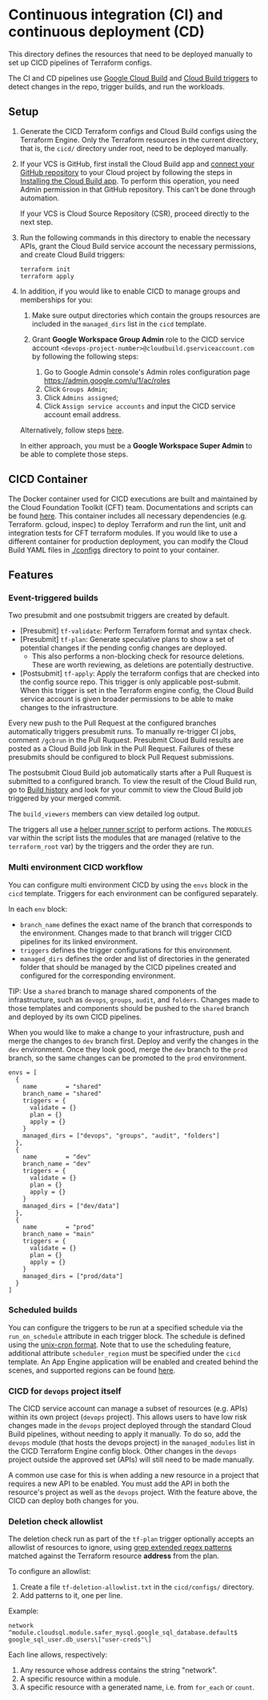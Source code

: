 # Continuous integration (CI) and continuous deployment (CD)

This directory defines the resources that need to be deployed manually to set up
CICD pipelines of Terraform configs.

The CI and CD pipelines use
[Google Cloud Build](https://cloud.google.com/cloud-build) and
[Cloud Build triggers](https://cloud.google.com/cloud-build/docs/automating-builds/create-manage-triggers)
to detect changes in the repo, trigger builds, and run the workloads.

## Setup

1. Generate the CICD Terraform configs and Cloud Build configs using the
    Terraform Engine. Only the Terraform resources in the current directory,
    that is, the `cicd/` directory under root, need to be deployed manually.

1. If your VCS is GitHub, first install the Cloud Build app and
    [connect your GitHub repository](https://console.cloud.google.com/cloud-build/triggers/connect)
    to your Cloud project by following the steps in
    [Installing the Cloud Build app](https://cloud.google.com/cloud-build/docs/automating-builds/create-github-app-triggers#installing_the_cloud_build_app).
    To perform this operation, you need Admin permission in that GitHub
    repository. This can't be done through automation.

    If your VCS is Cloud Source Repository (CSR), proceed directly to the next
    step.

1. Run the following commands in this directory to enable the necessary APIs,
    grant the Cloud Build service account the necessary permissions, and create
    Cloud Build triggers:

    ```shell
    terraform init
    terraform apply
    ```

1. In addition, if you would like to enable CICD to manage groups and
    memberships for you:

    1. Make sure output directories which contain the groups resources are
        included in the `managed_dirs` list in the `cicd` template.
    1. Grant **Google Workspace Group Admin** role to the CICD service account
        `<devops-project-number>@cloudbuild.gserviceaccount.com` by following
        the following steps:

        1. Go to Google Admin console's Admin roles configuration page
            <https://admin.google.com/u/1/ac/roles>
        1. Click `Groups Admin`;
        1. Click `Admins assigned`;
        1. Click `Assign service accounts` and input the CICD service account
            email address.

    Alternatively, follow steps
    [here](https://cloud.google.com/identity/docs/how-to/setup#assigning_an_admin_role_to_the_service_account).

    In either approach, you must be a **Google Workspace Super Admin** to be
    able to complete those steps.

## CICD Container

The Docker container used for CICD executions are built and maintained by the
Cloud Foundation Toolkit (CFT) team. Documentations and scripts can be found
[here](https://github.com/GoogleCloudPlatform/cloud-foundation-toolkit/tree/master/infra/build/developer-tools).
This container includes all necessary dependencies (e.g. Terraform. gcloud,
inspec) to deploy Terraform and run the lint, unit and integration tests for CFT
terraform modules. If you would like to use a different container for production
deployment, you can modify the Cloud Build YAML files in [./configs](./configs)
directory to point to your container.

## Features

### Event-triggered builds

Two presubmit and one postsubmit triggers are created by default.

* \[Presubmit\] `tf-validate`: Perform Terraform format and syntax check.
* \[Presubmit\] `tf-plan`: Generate speculative plans to show a set of
    potential changes if the pending config changes are deployed.
  * This also performs a non-blocking check for resource deletions. These
        are worth reviewing, as deletions are potentially destructive.
* \[Postsubmit\] `tf-apply`: Apply the terraform configs that are checked into
    the config source repo. This trigger is only applicable post-submit. When
    this trigger is set in the Terraform engine config, the Cloud Build service
    account is given broader permissions to be able to make changes to the
    infrastructure.

Every new push to the Pull Request at the configured branches automatically
triggers presubmit runs. To manually re-trigger CI jobs, comment `/gcbrun` in
the Pull Ruquest. Presubmit Cloud Build results are posted as a Cloud Build job
link in the Pull Request. Failures of these presubmits should be configured to
block Pull Request submissions.

The postsubmit Cloud Build job automatically starts after a Pull Ruquest is
submitted to a configured branch. To view the result of the Cloud Build run, go
to [Build history](https://console.cloud.google.com/cloud-build/builds) and look
for your commit to view the Cloud Build job triggered by your merged commit.

The `build_viewers` members can view detailed log output.

The triggers all use a [helper runner script](./configs/run.sh) to perform
actions. The `MODULES` var within the script lists the modules that are managed
(relative to the `terraform_root` var) by the triggers and the order they are
run.

### Multi environment CICD workflow

You can configure multi environment CICD by using the `envs` block in the `cicd`
template. Triggers for each environment can be configured separately.

In each `env` block:

* `branch_name` defines the exact name of the branch that corresponds to the
    environment. Changes made to that branch will trigger CICD pipelines for its
    linked environment.
* `triggers` defines the trigger configurations for this environment.
* `managed_dirs` defines the order and list of directories in the generated
    folder that should be managed by the CICD pipelines created and configured
    for the corresponding environment.

TIP: Use a `shared` branch to manage shared components of the infrastructure,
such as `devops`, `groups`, `audit`, and `folders`. Changes made to those
templates and components should be pushed to the `shared` branch and deployed by
its own CICD pipelines.

When you would like to make a change to your infrastructure, push and merge the
changes to `dev` branch first. Deploy and verify the changes in the `dev`
environment. Once they look good, merge the `dev` branch to the `prod` branch,
so the same changes can be promoted to the `prod` environment.

```hcl
envs = [
  {
    name        = "shared"
    branch_name = "shared"
    triggers = {
      validate = {}
      plan = {}
      apply = {}
    }
    managed_dirs = ["devops", "groups", "audit", "folders"]
  },
  {
    name        = "dev"
    branch_name = "dev"
    triggers = {
      validate = {}
      plan = {}
      apply = {}
    }
    managed_dirs = ["dev/data"]
  },
  {
    name        = "prod"
    branch_name = "main"
    triggers = {
      validate = {}
      plan = {}
      apply = {}
    }
    managed_dirs = ["prod/data"]
  }
]
```

### Scheduled builds

You can configure the triggers to be run at a specified schedule via the
`run_on_schedule` attribute in each trigger block. The schedule is defined using
the
[unix-cron format](https://cloud.google.com/scheduler/docs/configuring/cron-job-schedules#defining_the_job_schedule).
Note that to use the scheduling feature, additional attribute `scheduler_region`
must be specified under the `cicd` template. An App Engine application will be
enabled and created behind the scenes, and supported regions can be found
[here](https://cloud.google.com/appengine/docs/locations).

### CICD for `devops` project itself

The CICD service account can manage a subset of resources (e.g. APIs) within its
own project (`devops` project). This allows users to have low risk changes made
in the `devops` project deployed through the standard Cloud Build pipelines,
without needing to apply it manually. To do so, add the `devops` module (that
hosts the devops project) in the `managed_modules` list in the CICD Terraform
Engine config block. Other changes in the `devops` project outside the approved
set (APIs) will still need to be made manually.

A common use case for this is when adding a new resource in a project that
requires a new API to be enabled. You must add the API in both the resource's
project as well as the `devops` project. With the feature above, the CICD can
deploy both changes for you.

### Deletion check allowlist

The deletion check run as part of the `tf-plan` trigger optionally accepts an
allowlist of resources to ignore, using
[grep extended regex patterns](https://en.wikipedia.org/wiki/Regular_expression#POSIX_extended)
matched against the Terraform resource **address** from the plan.

To configure an allowlist:

1. Create a file `tf-deletion-allowlist.txt` in the `cicd/configs/` directory.
2. Add patterns to it, one per line.

Example:

```text
network
^module.cloudsql.module.safer_mysql.google_sql_database.default$
google_sql_user.db_users\["user-creds"\]
```

Each line allows, respectively:

1. Any resource whose address contains the string "network".
2. A specific resource within a module.
3. A specific resource with a generated name, i.e. from `for_each` or `count`.
